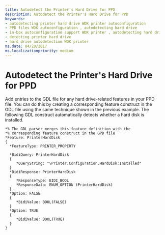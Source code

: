 ```yaml
---
title: Autodetect the Printer's Hard Drive for PPD
description: Autodetect the Printer's Hard Drive for PPD
keywords:
- autodetecting printer hard drive WDK printer autoconfiguration
- PPD files WDK autoconfiguration , autodetecting hard drive
- in-box autoconfiguration support WDK printer , autodetecting hard drive
- detecting printer hard drive
- hard drive autodetection WDK printer
ms.date: 04/20/2017
ms.localizationpriority: medium
---
```


# Autodetect the Printer's Hard Drive for PPD


Add entries to the GDL file for any hard drive-related features in your PPD file. You can do this by creating a corresponding feature construct in the GDL file using the same technique shown in the previous example. The following GDL construct automatically detects whether a hard disk is installed.

```GDL
*% The GDL parser merges this feature definition with the 
*% corresponding feature construct in the GPD file
*Feature: PrinterHardDisk
{
  *FeatureType: PRINTER_PROPERTY

  *BidiQuery: PrinterHardDisk
  {
     *QueryString: "\Printer.Configuration.HardDisk:Installed"
  }
  *BidiResponse: PrinterHardDisk
  {
     *ResponseType: BIDI_BOOL
     *ResponseData: ENUM_OPTION (PrinterHardDisk)
  }
  *Option: FALSE
  {
     *BidiValue: BOOL(FALSE)
  }
  *Option: TRUE
  {
     *BidiValue: BOOL(TRUE)
  }
}
```

 

 




